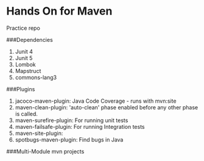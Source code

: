 # Hands On for Maven
Practice repo

###Dependencies
1. Junit 4
2. Junit 5
3. Lombok
4. Mapstruct
5. commons-lang3

###Plugins
1. jacoco-maven-plugin: Java Code Coverage - runs with mvn:site 
2. maven-clean-plugin: 'auto-clean' phase enabled before any other phase is called.
3. maven-surefire-plugin: For running unit tests
4. maven-failsafe-plugin: For running Integration tests
5. maven-site-plugin: 
6. spotbugs-maven-plugin: Find bugs in Java

###Multi-Module mvn projects


